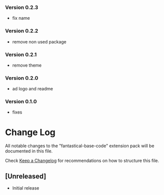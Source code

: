 ### Version 0.2.3
- fix name

### Version 0.2.2
- remove non used package

### Version 0.2.1
- remove theme

### Version 0.2.0
- ad logo and readme

### Version 0.1.0
- fixes

# Change Log
All notable changes to the "fantastical-base-code" extension pack will be documented in this file.

Check [Keep a Changelog](http://keepachangelog.com/) for recommendations on how to structure this file.

## [Unreleased]
- Initial release
